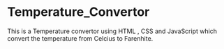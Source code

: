 # Temperature_Convertor

This is a Temperature convertor using HTML , CSS and JavaScript which convert the temperature from Celcius to Farenhite.
